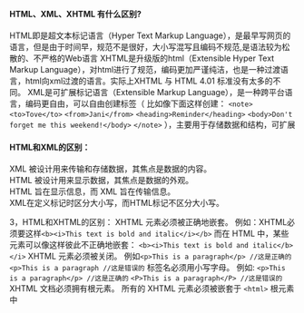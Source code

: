 #### HTML、XML、XHTML 有什么区别?

HTML即是超文本标记语言（Hyper Text Markup Language），是最早写网页的语言，但是由于时间早，规范不是很好，大小写混写且编码不规范,是语法较为松散的、不严格的Web语言
XHTML是升级版的html（Extensible Hyper Text Markup Language），对html进行了规范，编码更加严谨纯洁，也是一种过渡语言，html向xml过渡的语言。实际上XHTML 与 HTML 4.01 标准没有太多的不同。
XML是可扩展标记语言（Extensible Markup Language），是一种跨平台语言，编码更自由，可以自由创建标签（
比如像下面这样创建：
`<note>`
`<to>Tove</to>`
`<from>Jani</from>`
`<heading>Reminder</heading>`
`<body>Don't forget me this weekend!</body>`
`</note>`
），主要用于存储数据和结构，可扩展

#### HTML和XML的区别：

XML 被设计用来传输和存储数据，其焦点是数据的内容。  
HTML 被设计用来显示数据，其焦点是数据的外观。  
HTML 旨在显示信息，而 XML 旨在传输信息。  
XML在定义标记时区分大小写，而HTML标记不区分大小写。

3，HTML和XHTML的区别：
XHTML 元素必须被正确地嵌套。
例如：XHTML必须要这样`<b><i>This text is bold and italic</i></b>`
而在 HTML 中，某些元素可以像这样彼此不正确地嵌套：
`<b><i>This text is bold and italic</b></i>`
XHTML 元素必须被关闭。
例如`<p>This is a paragraph</p> //这是正确的`
`<p>This is a paragraph //这是错误的`
标签名必须用小写字母。
例如: `<p>This is a paragraph</p> //这是正确的`
`<P>This is a paragraph</P> //这是错误的`
XHTML 文档必须拥有根元素。
所有的 XHTML 元素必须被嵌套于 `<html>` 根元素中